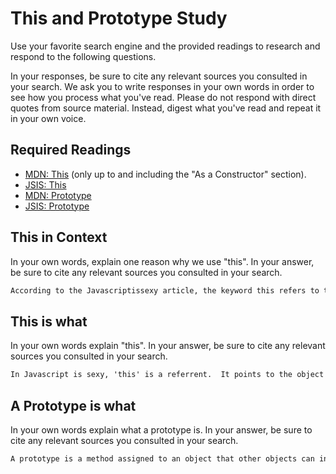 # This and Prototype Study

Use your favorite search engine and the provided readings to research and
respond to the following questions.

In your responses, be sure to cite any relevant sources you consulted in your
search. We ask you to write responses in your own words in order to see how you
process what you've read. Please do not respond with direct quotes from source
material. Instead, digest what you've read and repeat it in your own voice.

## Required Readings

-   [MDN: This](https://developer.mozilla.org/en-US/docs/Web/JavaScript/Reference/Operators/this)
(only up to and including the "As a Constructor" section).
-   [JSIS: This](http://javascriptissexy.com/understand-javascripts-this-with-clarity-and-master-it/)
-   [MDN: Prototype](https://developer.mozilla.org/en-US/docs/Learn/JavaScript/Objects/Object_prototypes)
-   [JSIS: Prototype](http://javascriptissexy.com/javascript-prototype-in-plain-detailed-language/)

## This in Context

In your own words, explain one reason why we use "this". In your answer, be
sure to cite any relevant sources you consulted in your search.

```md
According to the Javascriptissexy article, the keyword this refers to the local version of a variable within a function or object.  If you were to use person.name with the person object instead of this.person, it can create confucsion if you have multiple person objects.
```

## This is what

In your own words explain "this".  In your answer, be
sure to cite any relevant sources you consulted in your search.

```md
In Javascript is sexy, 'this' is a referrent.  It points to the object closest to it.  For example, if you are inside an object called foo with a variable bar, and you also have a function in that object that adds 1 to bar, calling this.bar specifically refers to the bar variable in the foo object.  This always refers to the object that it is called from.  It is not assigned a value until an object invokes the function where this is defined, according to Javascriptissexy.
```

## A Prototype is what

In your own words explain what a prototype is.  In your answer, be
sure to cite any relevant sources you consulted in your search.

```md
A prototype is a method assigned to an object that other objects can inherit from.  For example, if you have an object room, you can use prototype to give it a prototyped method called goToMyRoom().  So if you create a new object called myRoom = new room(), myRoom, would be able to use the method goToMyRoom.
```
